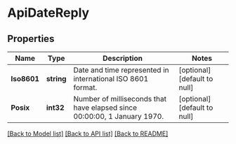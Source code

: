 # ApiDateReply

## Properties
Name | Type | Description | Notes
------------ | ------------- | ------------- | -------------
**Iso8601** | **string** | Date and time represented in international ISO 8601 format. | [optional] [default to null]
**Posix** | **int32** | Number of milliseconds that have elapsed since 00:00:00, 1 January 1970. | [optional] [default to null]

[[Back to Model list]](../README.md#documentation-for-models) [[Back to API list]](../README.md#documentation-for-api-endpoints) [[Back to README]](../README.md)


